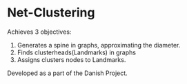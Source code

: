 # Net-Clustering

Achieves 3 objectives:
1. Generates a spine in graphs, approximating the diameter. 
2. Finds clusterheads(Landmarks) in graphs  
3. Assigns clusters nodes to Landmarks. 

Developed as a part of the Danish Project.
